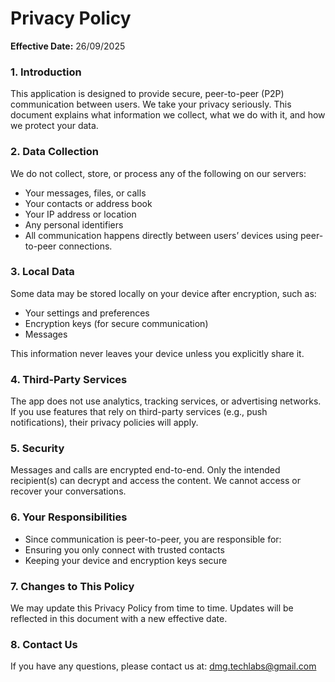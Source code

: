 # Privacy Policy

**Effective Date:** 26/09/2025

### 1. Introduction

This application is designed to provide secure, peer-to-peer (P2P) communication between users. We take your privacy seriously. This document explains what information we collect, what we do with it, and how we protect your data.

### 2. Data Collection

We do not collect, store, or process any of the following on our servers:

- Your messages, files, or calls
- Your contacts or address book
- Your IP address or location
- Any personal identifiers
- All communication happens directly between users’ devices using peer-to-peer connections.

### 3. Local Data

Some data may be stored locally on your device after encryption, such as:

- Your settings and preferences
- Encryption keys (for secure communication)
- Messages

This information never leaves your device unless you explicitly share it.

### 4. Third-Party Services

The app does not use analytics, tracking services, or advertising networks. If you use features that rely on third-party services (e.g., push notifications), their privacy policies will apply.

### 5. Security

Messages and calls are encrypted end-to-end. Only the intended recipient(s) can decrypt and access the content. We cannot access or recover your conversations.

### 6. Your Responsibilities

- Since communication is peer-to-peer, you are responsible for:
- Ensuring you only connect with trusted contacts
- Keeping your device and encryption keys secure

### 7. Changes to This Policy

We may update this Privacy Policy from time to time. Updates will be reflected in this document with a new effective date.

### 8. Contact Us

If you have any questions, please contact us at: dmg.techlabs@gmail.com
